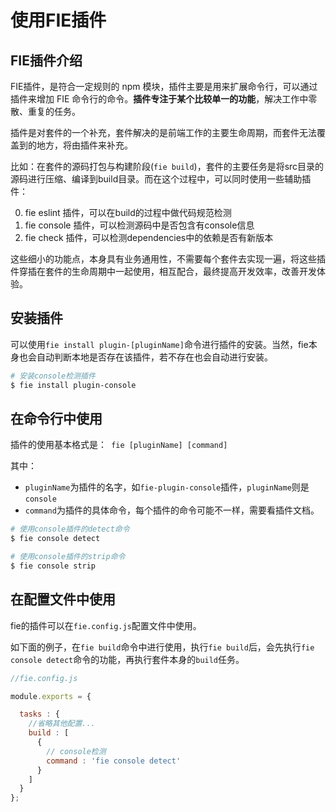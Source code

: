 # 使用FIE插件


## FIE插件介绍

FIE插件，是符合一定规则的 npm 模块，插件主要是用来扩展命令行，可以通过插件来增加 FIE 命令行的命令。**插件专注于某个比较单一的功能**，解决工作中零散、重复的任务。

插件是对套件的一个补充，套件解决的是前端工作的主要生命周期，而套件无法覆盖到的地方，将由插件来补充。

比如：在套件的源码打包与构建阶段(`fie build`)，套件的主要任务是将src目录的源码进行压缩、编译到build目录。而在这个过程中，可以同时使用一些辅助插件：

0. fie eslint 插件，可以在build的过程中做代码规范检测
1. fie console 插件，可以检测源码中是否包含有console信息
2. fie check 插件，可以检测dependencies中的依赖是否有新版本

这些细小的功能点，本身具有业务通用性，不需要每个套件去实现一遍，将这些插件穿插在套件的生命周期中一起使用，相互配合，最终提高开发效率，改善开发体验。

## 安装插件

可以使用`fie install plugin-[pluginName]`命令进行插件的安装。当然，fie本身也会自动判断本地是否存在该插件，若不存在也会自动进行安装。

```bash
# 安装console检测插件
$ fie install plugin-console
```


## 在命令行中使用

插件的使用基本格式是：` fie [pluginName] [command]`

其中：

* `pluginName`为插件的名字，如`fie-plugin-console`插件，`pluginName`则是`console`
* `command`为插件的具体命令，每个插件的命令可能不一样，需要看插件文档。

```bash
# 使用console插件的detect命令
$ fie console detect

# 使用console插件的strip命令
$ fie console strip
```

## 在配置文件中使用

fie的插件可以在`fie.config.js`配置文件中使用。

如下面的例子，在`fie build`命令中进行使用，执行`fie build`后，会先执行`fie console detect`命令的功能，再执行套件本身的`build`任务。

```js
//fie.config.js

module.exports = {

  tasks : {
    //省略其他配置...
    build : [
      {
        // console检测
        command : 'fie console detect'
      }
    ]
  }
};
```




